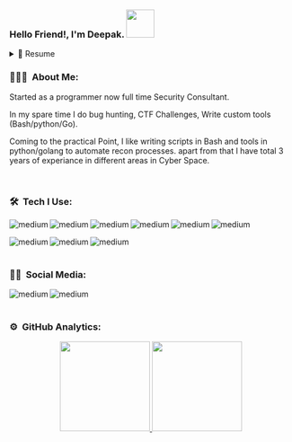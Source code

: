 ### Hello Friend!, I'm Deepak. <img src="https://media.giphy.com/media/WUlplcMpOCEmTGBtBW/giphy.gif" width="50">

<details>
  <summary>📃 Resume</summary>


## Education

- 📖 **Bachelor in computer science**\
📆 2015 - 2018\
📍 **Mithibai College** - Mumbai, India

## Experience

<img align="right" src="https://img.shields.io/badge/Kali_Linux-557C94?style=for-the-badge&logo=kali-linux&logoColor=white" />

- 👨‍💻 **Consultant**\
📆 2020 - Present\
📍 **Aujas Networks Ltd** - Mumbai, India

- 👨‍💻 **Executive Cyber-i**\
📆 2019 - 2019\
📍 **AGC Networks Ltd** - Mumbai, India


- 👨‍💻 **Freelancer/Bug Bounty Hunter**\
📆 2018 - 2019\
📍 **Web Works** - Mumbai, India

</details>


### 👨🏻‍💻 &nbsp;About Me: 
<p><A guy who loves to break or you can say "just a tech"👨‍💻!

Started as a programmer now full time Security Consultant.

In my spare time I do bug hunting, CTF Challenges, Write custom tools (Bash/python/Go).

Coming to the practical Point, I like writing scripts in Bash and tools in python/golang to automate recon processes. apart from that I have total 3 years of experiance in different areas in Cyber Space.
</p>

<br>

### 🛠 &nbsp;Tech I Use:

[<img align="left" alt="medium" src="https://img.shields.io/badge/Python-14354C?style=for-the-badge&logo=python&logoColor=white" />][Python]

[<img align="left" alt="medium" src="https://img.shields.io/badge/Go-00ADD8?style=for-the-badge&logo=go&logoColor=white" />][Go]

[<img align="left" alt="medium" src="https://img.shields.io/badge/Shell_Script-121011?style=for-the-badge&logo=gnu-bash&logoColor=white" />][bash]

[<img align="left" alt="medium" src="https://img.shields.io/badge/PowerShell-5391FE?style=for-the-badge&logo=PowerShell&logoColor=white" />][Powershell]

[<img align="left" alt="medium" src="https://img.shields.io/badge/Kali_Linux-557C94?style=for-the-badge&logo=kali-linux&logoColor=white" />][Kali]

[<img align="left" alt="medium" src="https://img.shields.io/badge/Visual_Studio_Code-0078D4?style=for-the-badge&logo=visual%20studio%20code&logoColor=white" />][Vcode] <br>

[<img align="left" alt="medium" src="https://img.shields.io/badge/Bitcoin-000000?style=for-the-badge&logo=bitcoin&logoColor=white" />][Btc]

[<img align="left" alt="medium" src="https://img.shields.io/badge/Ethereum-A6A9AA?style=for-the-badge&logo=ethereum&logoColor=white" />][Eth]

[<img align="left" alt="medium" src="https://img.shields.io/badge/GitHub-100000?style=for-the-badge&logo=github&logoColor=white" />][git]

<br>
<br>

### 🤝🏻 &nbsp;Social Media:

[<img align="left" alt="medium" src="https://img.shields.io/badge/Twitter-1DA1F2?style=for-the-badge&logo=twitter&logoColor=white" />][Twitter]

[<img align="left" alt="medium" src="https://img.shields.io/badge/LinkedIn-0077B5?style=for-the-badge&logo=linkedin&logoColor=white" />][LinkedIn]

<br>
<br>

### ⚙️ &nbsp;GitHub Analytics:

<p align="center">
<a href="https://github.com/m4xx101">
<img height="160em" src="https://github-readme-stats-eight-theta.vercel.app/api?username=m4xx101&show_icons=true&theme=algolia&include_all_commits=true&count_private=true"/>
<img height="160em" src="https://github-readme-stats-eight-theta.vercel.app/api/top-langs/?username=m4xx101&layout=compact&langs_count=8&theme=algolia"/>
</a>
</p>

[Python]: https://www.python.org/
[Go]: https://golang.org/
[bash]: https://www.gnu.org/software/bash/
[Powershell]: https://docs.microsoft.com/en-us/powershell/
[Kali]: https://www.kali.org/
[Vcode]: https://code.visualstudio.com/
[Btc]: https://bitcoin.org/en/
[Eth]: https://ethereum.org/en/
[git]: https://github.com/m4xx101
[Twitter]: https://www.twitter.com/m4xx101
[LinkedIn]: https://www.linkedin.com/in/deepakmistry101101

